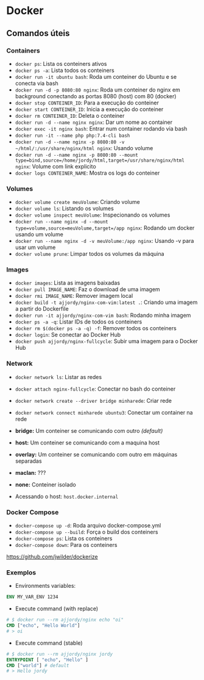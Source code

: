 # Docker

## Comandos úteis

### Containers
- `docker ps`: Lista os conteiners ativos
- `docker ps -a`: Lista todos os conteiners
- `docker run -it ubuntu bash`: Roda um conteiner do Ubuntu e se conecta via bash
- `docker run -d -p 8080:80 nginx`: Roda um conteiner do nginx em background conectando as portas 8080 (host) com 80 (docker)
- `docker stop CONTEINER_ID`: Para a execução do conteiner
- `docker start CONTEINER_ID`: Inicia a execução do conteiner
- `docker rm CONTEINER_ID`: Deleta o conteiner
- `docker run -d --name nginx nginx`: Dar um nome ao container
- `docker exec -it nginx bash`: Entrar num container rodando via bash
- `docker run -it --name php php:7.4-cli bash`
- `docker run -d --name nginx -p 8080:80 -v ~/html/:/usr/share/nginx/html nginx`: Usando volume 
- `docker run -d --name nginx -p 8080:80 --mount type=bind,source=/home/jordy/html,target=/usr/share/nginx/html nginx`: Volume com link explicito
- `docker logs CONTEINER_NAME`: Mostra os logs do conteiner 

### Volumes
- `docker volume create meuVolume`: Criando volume
- `docker volume ls`: Listando os volumes
- `docker volume inspect meuVolume`: Inspecionando os volumes
- `docker run --name nginx -d --mount type=volume,source=meuVolume,target=/app nginx`: Rodando um docker usando um volume
- `docker run --name nginx -d -v meuVolume:/app nginx`: Usando -v para usar um volume
- `docker volume prune`: Limpar todos os volumes da máquina

### Images
- `docker images`: Lista as imagens baixadas
- `docker pull IMAGE_NAME`: Faz o download de uma imagem
- `docker rmi IMAGE_NAME`: Remover imagem local
- `docker build -t ajjordy/nginx-com-vim:latest .`: Criando uma imagem a partir do Dockerfile
- `docker run -it ajjordy/nginx-com-vim bash`: Rodando minha imagem
- `docker ps -a -q`: Listar IDs de todos os conteiners 
- `docker rm $(docker ps -a -q) -f`: Remover todos os conteiners 
- `docker login`: Se conectar ao Docker Hub
- `docker push ajjordy/nginx-fullcycle`: Subir uma imagem para o Docker Hub

### Network
- `docker network ls`: Listar as redes 
- `docker attach nginx-fullcycle`: Conectar no bash do conteiner
- `docker network create --driver bridge minharede`: Criar rede
- `docker network connect minharede ubuntu3`: Conectar um container na rede

- **bridge:** Um conteiner se comunicando com outro *(default)*
- **host:** Um conteiner se comunicando com a maquina host
- **overlay:** Um conteiner se comunicando com outro em máquinas separadas
- **maclan:** ??? 
- **none:** Conteiner isolado

- Acessando o host: `host.docker.internal`


### Docker Compose

- `docker-compose up -d`: Roda arquivo docker-compose.yml
- `docker-compose up --build`: Força o build dos conteiners 
- `docker-compose ps`: Lista os conteiners
- `docker-compose down`: Para os conteiners 


https://github.com/jwilder/dockerize


### Exemplos

- Environments variables: 
```Dockerfile
ENV MY_VAR_ENV 1234
```

- Execute command (with replace)
```Dockerfile
# $ docker run --rm ajjordy/nginx echo "oi"
CMD ["echo", "Hello World"]
# > oi
```

- Execute command (stable)
```Dockerfile
# $ docker run --rm ajjordy/nginx jordy
ENTRYPOINT [ "echo", "Hello" ]
CMD ["world"] # default
# > Hello jordy
```
